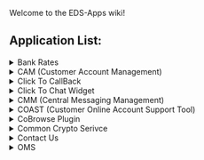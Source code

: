 Welcome to the EDS-Apps wiki!
## Application List:
<details><summary>Bank Rates</summary><p>

|Application Name |APRM ID|Wiki                                                                 |Codebase                                                         |
|:---------------:|:-----:|:-------------------------------------------------------------------:|:---------------------------------------------------------------:|
|Bank Rates       |5608   |[Bank Rates Wiki](https://github.nwie.net/Nationwide/bankrates/wiki) | [Bank Rates  Code](https://github.nwie.net/Nationwide/bankrates)|

</p></details>

<details><summary>CAM (Customer Account Management)</summary><p>

|Application Name                 |APRM ID|Wiki                                                   |Codebase                                          |
|:-------------------------------:|:-----:|:-----------------------------------------------------:|:------------------------------------------------:|
|CAM (Customer Account Management)|3170   |[CAM Wiki](https://github.nwie.net/Nationwide/cam/wiki)|[CAM Code](https://github.nwie.net/Nationwide/cam)|

</p></details>

<details><summary>Click To CallBack</summary><p>

|Application Name |APRM ID|Wiki                                                                               |Codebase                                                                      |
|:---------------:|:-----:|:---------------------------------------------------------------------------------:|:----------------------------------------------------------------------------:|
|Click To CallBack|3172   |[Click To CallBack Wiki](https://github.nwie.net/Nationwide/Click-To-CallBack/wiki)|[Click To CallBack Code](https://github.nwie.net/Nationwide/Click-To-CallBack)|

</p></details>

<details><summary>Click To Chat Widget</summary><p>

|Application Name|APRM ID|Wiki                                                                           |Codebase                                                                  |
|:--------------:|:-----:|:-----------------------------------------------------------------------------:|:------------------------------------------------------------------------:|
|Click to Chat   |3173   |[Click To Chat Wiki](https://github.nwie.net/Nationwide/ClickToChatWidget/wiki)|[Click To Chat Code](https://github.nwie.net/Nationwide/ClickToChatWidget)|

</p></details>

<details><summary>CMM (Central Messaging Management)</summary><p>

|Application Name  |APRM ID|Wiki                                                               |Codebase                                                       |
|:----------------:|:-----:|:-----------------------------------------------------------------:|:-------------------------------------------------------------:|
|CMM Web Services  |6990   |[CMM-WS Wiki](https://github.nwie.net/Nationwide/cmm-ws/wiki)      |[CMM-WS Code](https://github.nwie.net/Nationwide/cmm-ws)       |
|CMM Batch         |6990   |[CMM-Batch Wiki](https://github.nwie.net/Nationwide/cmm-batch/wiki)|[CMM-Batch Code](https://github.nwie.net/Nationwide/cmm-batch) |

</p></details>

<details><summary>COAST (Customer Online Account Support Tool)</summary><p>

|Application Name                            |APRM ID|Wiki                                                       |Codebase                                              |
|:------------------------------------------:|:-----:|:---------------------------------------------------------:|:----------------------------------------------------:|
|COAST (Customer Online Account Support Tool)|3201   |[COAST Wiki](https://github.nwie.net/Nationwide/coast/wiki)|[COAST Code](https://github.nwie.net/Nationwide/coast)|

</p></details>

<details><summary>CoBrowse Plugin</summary><p>

|Application Name       |APRM ID|Wiki                                                                           |Codebase                                                                  |
|:---------------------:|:-----:|:-----------------------------------------------------------------------------:|:------------------------------------------------------------------------:|
|CoBrowse Plugin        |N/A    |[CoBrowse Plugin Wiki](https://github.nwie.net/Nationwide/CoBrowse-Plugin/wiki)|[CoBrowse Plugin Code](https://github.nwie.net/Nationwide/CoBrowse-Plugin)|

</p></details>

<details><summary>Common Crypto Serivce</summary><p>

|Application Name      |APRM ID|Wiki                                                                                       |Codebase                                                                              |
|:--------------------:|:-----:|:-----------------------------------------------------------------------------------------:|:------------------------------------------------------------------------------------:|
|Common Crypto Service |N/A    |[Common Crypto Service Wiki](https://github.nwie.net/Nationwide/common-crypto-serivce/wiki)|[Common Crypto Service Code](https://github.nwie.net/Nationwide/common-crypto-serivce)|

</p></details>

<details><summary>Contact Us</summary><p>

|Application Name  |APRM ID|Wiki                                                                 |Codebase                                                        |
|:----------------:|:-----:|:-------------------------------------------------------------------:|:--------------------------------------------------------------:|
|Contact Us        |497    |[Contact Us Wiki](https://github.nwie.net/Nationwide/Contact-Us/wiki)|[Contact Us Code](https://github.nwie.net/Nationwide/Contact-Us)|

</p></details>

<details><summary>OMS</summary><p>

|Application Name|APRM ID|Wiki                                                   |Codebase                                          |
|:--------------:|:-----:|:-----------------------------------------------------:|:------------------------------------------------:|
|OMS             |3056   |[OMS Wiki](https://github.nwie.net/Nationwide/oms/wiki)|[OMS Code](https://github.nwie.net/Nationwide/oms)|

</p></details>